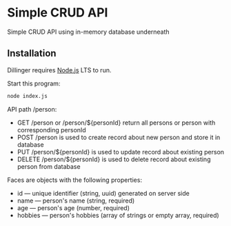 # Simple CRUD API

Simple CRUD API using in-memory database underneath

## Installation

Dillinger requires [Node.js](https://nodejs.org/) LTS to run.

Start this program:
```sh
node index.js
```

API path /person:

  * GET /person or /person/${personId} return all persons or person with corresponding personId
  * POST /person is used to create record about new person and store it in database
  * PUT /person/${personId} is used to update record about existing person
  * DELETE /person/${personId} is used to delete record about existing person from database

Faces are objects with the following properties:

  * id — unique identifier (string, uuid) generated on server side
  * name — person's name (string, required)
  * age — person's age (number, required)
  * hobbies — person's hobbies (array of strings or empty array, required)

